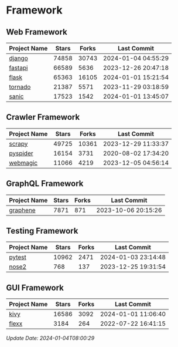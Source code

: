 # Framework

## Web Framework
| Project Name | Stars | Forks | Last Commit |
| ------------ | ----- | ----- | ----------- |
| [django](https://github.com/django/django) | 74858 | 30743 | 2024-01-04 04:55:29 |
| [fastapi](https://github.com/tiangolo/fastapi) | 66589 | 5636 | 2023-12-26 20:47:18 |
| [flask](https://github.com/pallets/flask) | 65363 | 16105 | 2024-01-01 15:21:54 |
| [tornado](https://github.com/tornadoweb/tornado) | 21387 | 5571 | 2023-11-29 03:18:59 |
| [sanic](https://github.com/sanic-org/sanic) | 17523 | 1542 | 2024-01-01 13:45:07 |

## Crawler Framework
| Project Name | Stars | Forks | Last Commit |
| ------------ | ----- | ----- | ----------- |
| [scrapy](https://github.com/scrapy/scrapy) | 49725 | 10361 | 2023-12-29 11:33:37 |
| [pyspider](https://github.com/binux/pyspider) | 16154 | 3731 | 2020-08-02 17:34:20 |
| [webmagic](https://github.com/code4craft/webmagic) | 11066 | 4219 | 2023-12-05 04:56:14 |

## GraphQL Framework
| Project Name | Stars | Forks | Last Commit |
| ------------ | ----- | ----- | ----------- |
| [graphene](https://github.com/graphql-python/graphene) | 7871 | 871 | 2023-10-06 20:15:26 |

## Testing Framework
| Project Name | Stars | Forks | Last Commit |
| ------------ | ----- | ----- | ----------- |
| [pytest](https://github.com/pytest-dev/pytest) | 10962 | 2471 | 2024-01-03 23:14:48 |
| [nose2](https://github.com/nose-devs/nose2) | 768 | 137 | 2023-12-25 19:31:54 |

## GUI Framework
| Project Name | Stars | Forks | Last Commit |
| ------------ | ----- | ----- | ----------- |
| [kivy](https://github.com/kivy/kivy) | 16586 | 3092 | 2024-01-01 11:06:40 |
| [flexx](https://github.com/flexxui/flexx) | 3184 | 264 | 2022-07-22 16:41:15 |

*Update Date: 2024-01-04T08:00:29*